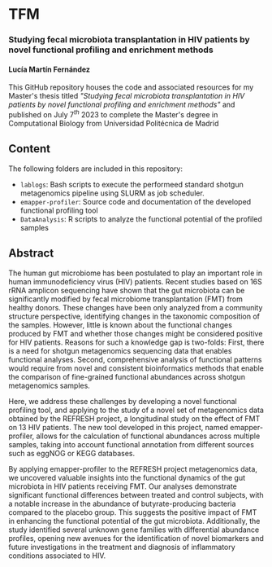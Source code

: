 # TFM

###  Studying fecal microbiota transplantation in HIV patients by novel functional profiling and enrichment methods
#### Lucía Martín Fernández

This GitHub repository houses the code and associated resources for my Master's thesis titled *"Studying fecal microbiota transplantation in HIV patients by novel functional profiling and enrichment methods"* and published on July $7^{th}$ 2023 to complete the Master's degree in Computational Biology from Universidad Politécnica de Madrid

## Content

The following folders are included in this repository: 

- `lablogs`: Bash scripts to execute the performeed standard shotgun metagenomics pipeline using SLURM as job scheduler.
- `emapper-profiler`: Source code and documentation of the developed functional profiling tool
- `DataAnalysis`: R scripts to analyze the functional potential of the profiled samples

## Abstract

The human gut microbiome has been postulated to play an important role in human immunodeficiency virus (HIV) patients. Recent studies based on 16S rRNA amplicon sequencing have shown that the gut microbiota can be significantly modified by fecal microbiome transplantation (FMT) from healthy donors. These changes have been only analyzed from a community structure perspective, identifying changes in the taxonomic composition of the samples. However, little is known about the functional changes produced by FMT and whether those changes might be considered positive for HIV patients. Reasons for such a knowledge gap is two-folds: First, there is a need for shotgun metagenomics sequencing data that enables functional analyses. Second, comprehensive analysis of functional patterns would require from novel and consistent bioinformatics methods that enable the comparison of fine-grained functional abundances across shotgun metagenomics samples.

Here, we address these challenges by developing a novel functional profiling tool, and applying to the study of a novel set of metagenomics data obtained by the REFRESH project, a longitudinal study on the effect of FMT on 13 HIV patients. The new tool developed in this project, named emapper-profiler, allows for the calculation of functional abundances across multiple samples, taking into account functional annotation from different sources such as eggNOG or KEGG databases.

By applying emapper-profiler to the REFRESH project metagenomics data, we uncovered valuable insights into the functional dynamics of the gut microbiota in HIV patients receiving FMT. Our analyses demonstrate significant functional differences between treated and control subjects, with a notable increase in the abundance of butyrate-producing bacteria compared to the placebo group. This suggests the positive impact of FMT in enhancing the functional potential of the gut microbiota. Additionally, the study identified several unknown gene families with differential abundance profiles, opening new avenues for the identification of novel biomarkers and future investigations in the treatment and diagnosis of inflammatory conditions associated to HIV.
